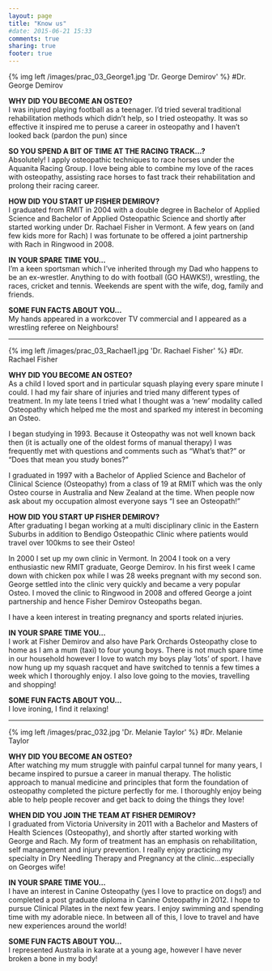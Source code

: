 ```yaml
---
layout: page
title: "Know us"
#date: 2015-06-21 15:33
comments: true
sharing: true
footer: true
---
```

{% img left /images/prac_03_George1.jpg 'Dr. George Demirov' %}
#Dr. George Demirov
<p><strong>WHY DID YOU BECOME AN OSTEO?</strong><br />
I was injured playing football as a teenager.  I’d tried several traditional rehabilitation methods which didn’t help, so I tried osteopathy.  It was so effective it inspired me to peruse a career in osteopathy and I haven’t looked back (pardon the pun) since</p>
<p><strong>SO YOU SPEND A BIT OF TIME AT THE RACING TRACK…?</strong><br />
Absolutely! I apply osteopathic techniques to race horses under the Aquanita Racing Group. I love being able to combine my love of the races with osteopathy, assisting race horses to fast track their rehabilitation and prolong their racing career.</p>
<p><strong>HOW DID YOU START UP FISHER DEMIROV?</strong><br />
I graduated from RMIT in 2004 with a double degree in Bachelor of Applied Science and Bachelor of Applied Osteopathic Science and shortly after started working under Dr. Rachael Fisher in Vermont.  A few years on (and few kids more for Rach) I was fortunate to be offered a joint partnership with Rach in Ringwood in 2008.</p>
<p><strong>IN YOUR SPARE TIME YOU…</strong><br />
I’m a keen sportsman which I’ve inherited through my Dad who happens to be an ex-wrestler. Anything to do with football (GO HAWKS!), wrestling, the races, cricket and tennis. Weekends are spent with the wife, dog, family and friends.</p>
<p><strong>SOME FUN FACTS ABOUT YOU…</strong><br />
My hands appeared in a workcover TV commercial and I appeared as a wrestling referee on Neighbours!</p>

---------------
{% img left /images/prac_03_Rachael1.jpg 'Dr. Rachael Fisher' %}
#Dr. Rachael Fisher
<p><strong>WHY DID YOU BECOME AN OSTEO?</strong><b><br />
</b>As a child I loved sport and in particular squash playing every spare minute I could.  I had my fair share of injuries and tried many different types of treatment. In my late teens I tried what I thought was a ‘new’ modality called Osteopathy which helped me the most and sparked my interest in becoming an Osteo.</p>
<p>I began studying in 1993.  Because it Osteopathy was not well known back then (it is actually one of the oldest forms of manual therapy) I was frequently met with questions and comments such as “What’s that?” or “Does that mean you study bones?”</p>
<p>I graduated in 1997 with a Bachelor of Applied Science and Bachelor of Clinical Science (Osteopathy) from a class of 19 at RMIT which was the only Osteo course in Australia and New Zealand at the time.  When people now ask about my occupation almost everyone says “I see an Osteopath!”</p>
<p><strong>HOW DID YOU START UP FISHER DEMIROV?</strong><b><br />
</b>After graduating I began working at a multi disciplinary clinic in the Eastern Suburbs in addition to Bendigo Osteopathic Clinic where patients would travel over 100kms to see their Osteo!</p>
<p>In 2000 I set up my own clinic in Vermont.  In 2004 I took on a very enthusiastic new RMIT graduate, George Demirov.  In his first week I came down with chicken pox while I was 28 weeks pregnant with my second son.  George settled into the clinic very quickly and became a very popular Osteo. I moved the clinic to Ringwood in 2008 and offered George a joint partnership and hence Fisher Demirov Osteopaths began.</p>
<p>I have a keen interest in treating pregnancy and sports related injuries.</p>
<p><strong>IN YOUR SPARE TIME YOU…</strong><b><br />
</b>I work at Fisher Demirov and also have Park Orchards Osteopathy close to home as I am a mum (taxi) to four young boys. There is not much spare time in our household however I love to watch my boys play ‘lots’ of sport.  I have now hung up my squash racquet and have switched to tennis a few times a week which I thoroughly enjoy.  I also love going to the movies, travelling and shopping!</p>
<p><strong>SOME FUN FACTS ABOUT YOU…</strong><b><br />
</b>I love ironing, I find it relaxing!</p>
<p><strong> </strong></p>

---------------
{% img left /images/prac_032.jpg 'Dr. Melanie Taylor' %}
#Dr. Melanie Taylor
<p><strong>WHY DID YOU BECOME AN OSTEO?</strong><br />
After watching my mum struggle with painful carpal tunnel for many years, I became inspired to pursue a career in manual therapy. The holistic approach to manual medicine and principles that form the foundation of osteopathy completed the picture perfectly for me. I thoroughly enjoy being able to help people recover and get back to doing the things they love!</p>
<p><strong>WHEN DID YOU JOIN THE TEAM AT FISHER DEMIROV?</strong><br />
I graduated from Victoria University in 2011 with a Bachelor and Masters of Health Sciences (Osteopathy), and shortly after started working with George and Rach. My form of treatment has an emphasis on rehabilitation, self management and injury prevention. I really enjoy practicing my specialty in Dry Needling Therapy and Pregnancy at the clinic&#8230;especially on Georges wife!</p>
<p><strong>IN YOUR SPARE TIME YOU…</strong><br />
I have an interest in Canine Osteopathy (yes I love to practice on dogs!) and completed a post graduate diploma in Canine Osteopathy in 2012. I hope to pursue Clinical Pilates in the next few years. I enjoy swimming and spending time with my adorable niece. In between all of this, I love to travel and have new experiences around the world!</p>
<p><strong>SOME FUN FACTS ABOUT YOU…</strong><br />
I represented Australia in karate at a young age, however I have never broken a bone in my body!</p>
